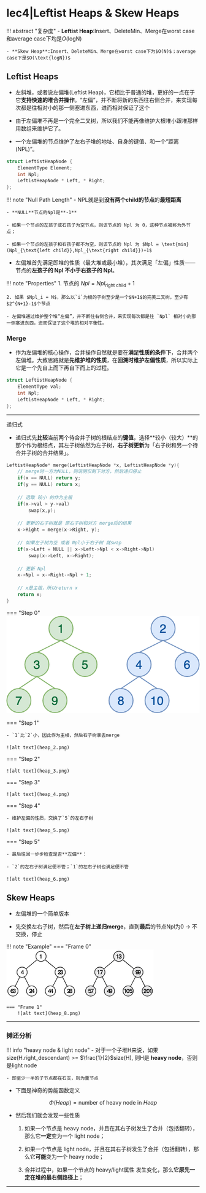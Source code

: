 # lec4|Leftist Heaps & Skew Heaps

!!! abstract "复杂度"
    - **Leftist Heap**:Insert、DeleteMin、Merge在worst case和average case下均是$O(\text{logN})$

    - **Skew Heap**:Insert、DeleteMin、Merge在worst case下为$O(N)$；average case下是$O(\text{logN})$

## Leftist Heaps

- 左斜堆，或者说左偏堆(Leftist Heap)，它相比于普通的堆，更好的一点在于它**支持快速的堆合并操作**。“左偏”，并不断将新的东西往右侧合并，来实现每次都是往相对小的那一侧塞进东西，进而相对保证了这个

- 由于左偏堆不再是一个完全二叉树，所以我们不能再像维护大根堆小跟堆那样用数组来维护它了。

- 一个左偏堆的节点维护了左右子堆的地址、自身的键值、和一个“距离(NPL)”。

```c
struct LeftistHeapNode {
    ElementType Element;
    int Npl;
    LeftistHeapNode * Left, * Right;
};

```

!!! note "Null Path Length"
    - NPL就是到**没有两个child的节点**的**最短距离**

    - **NULL**节点的Npl是**-1**

    - 如果一个节点的左孩子或右孩子为空节点，则该节点的 Npl 为 0，这种节点被称为外节点；
    
    - 如果一个节点的左孩子和右孩子都不为空，则该节点的 Npl 为 $Npl = \text{min}(Npl_{\text{left child}},Npl_{\text{right child}})+1$

- 左偏堆首先满足即堆的性质（最大堆或最小堆），其次满足「左偏」性质——节点的**左孩子的 Npl 不小于右孩子的 Npl**。

!!! note "Properties"
    1. 节点的 $Npl = Npl_{\text{right child}}+1$

    2. 如果 $Npl_i = N$，那么以`i`为根的子树至少是一个$N+1$的完美二叉树，至少有$2^{N+1}-1$个节点

    - 左偏堆通过维护整个堆“左偏”，并不断往右侧合并，来实现每次都是往 `Npl` 相对小的那一侧塞进东西，进而保证了这个堆的相对平衡性。

### Merge

- 作为左偏堆的核心操作，合并操作自然就是要在**满足性质的条件下**，合并两个左偏堆。大致思路就是**先维护堆的性质**，在**回溯时维护左偏性质**，所以实际上它是一个先自上而下再自下而上的过程。

```cpp
struct LeftistHeapNode {
    ElementType val;
    int Npl;
    LeftistHeapNode * Left, * Right;
};
```

----

递归式

- 递归式先**比较**当前两个待合并子树的根结点的**键值**，选择**较小（较大）**的那个作为根结点，其左子树依然为左子树，**右子树更新**为「右子树和另一个待合并子树的合并结果」。



```cpp
LeftistHeapNode* merge(LeftistHeapNode *x, LeftistHeapNode *y){
    // merge时一方为NULL，则说明仅剩下对方，然后递归停止
    if(x == NULL) return y;
    if(y == NULL) return x;

    // 选取 较小 的作为主根
    if(x->val > y->val)
        swap(x,y);

    // 更新的右子树就是 原右子树和对方 merge后的结果
    x->Right = merge(x->Right, y);

    // 如果左子树为空 或者 Npl小于右子树 就swap
    if(x->Left = NULL || x->Left->Npl < x->Right->Npl)
        swap(x->Left, x->Right);

    // 更新 Npl
    x->Npl = x->Right->Npl + 1;

    // x是主根，所以return x
    return x;
}
```

=== "Step 0"
    ![alt text](heap_1.png)

=== "Step 1"
    
    - `1`比`2`小，因此作为主根，然后右子树拿去merge

    ![alt text](heap_2.png)

=== "Step 2"

    ![alt text](heap_3.png)

=== "Step 3"

    ![alt text](heap_4.png)

=== "Step 4"

    - 维护左偏的性质，交换了`5`的左右子树
    
    ![alt text](heap_5.png)

=== "Step 5"

    - 最后往回一步步检查是否**左偏**：
    
    - `2`的左右子树满足便不管；`1`的左右子树也满足便不管

    ![alt text](heap_6.png)



## Skew Heaps

- 左偏堆的一个简单版本

- 先交换左右子树，然后在**左子树上递归merge**，直到**最后**的节点Npl为0 -> 不交换，停止

!!! note "Example"
    === "Frame 0"
        ![alt text](heap_7.png)
    
    === "Frame 1"
        ![alt text](heap_8.png)

---

### 摊还分析

!!! info "heavy node & light node"
    - 对于一个子堆H来说，如果 size(H.right_descendant) >= $\frac{1}{2}$size(H), 则H是 **heavy node**，否则是light node

    - 即至少一半的子节点都在右支，则为重节点

- 下面是神奇的势能函数定义

$$
\Phi(Heap)=\text{number of heavy node in} ~Heap
$$

- 然后我们就会发现一些性质   
    1. 如果一个节点是 heavy node，并且在其右子树发生了合并（包括翻转），那么它**一定**变为一个 light node；

    2. 如果一个节点是 light node，并且在其右子树发生了合并（包括翻转），那么它**可能**变为一个 heavy node；

    3. 合并过程中，如果一个节点的 heavy/light属性 发生变化，那么**它原先一定在堆的最右侧路径上**；


---

